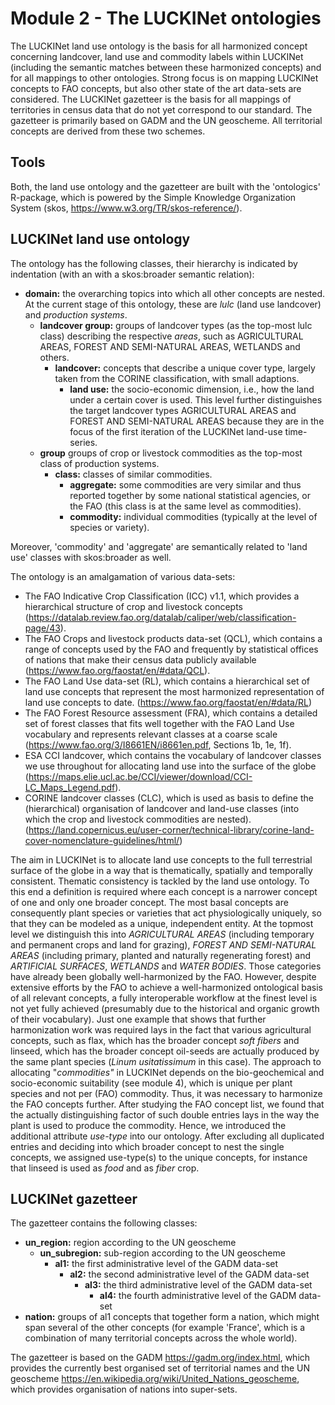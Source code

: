 # Module 2 - The LUCKINet ontologies

The LUCKINet land use ontology is the basis for all harmonized concept concerning landcover, land use and commodity labels within LUCKINet (including the semantic matches between these harmonized concepts) and for all mappings to other ontologies. Strong focus is on mapping LUCKINet concepts to FAO concepts, but also other state of the art data-sets are considered. The LUCKINet gazetteer is the basis for all mappings of territories in census data that do not yet correspond to our standard. The gazetteer is primarily based on GADM and the UN geoscheme. All territorial concepts are derived from these two schemes.

## Tools

Both, the land use ontology and the gazetteer are built with the 'ontologics' R-package, which is powered by the Simple Knowledge Organization System (skos, <https://www.w3.org/TR/skos-reference/>).

## LUCKINet land use ontology

The ontology has the following classes, their hierarchy is indicated by indentation (with an with a skos:broader semantic relation):

-   **domain:** the overarching topics into which all other concepts are nested. At the current stage of this ontology, these are *lulc* (land use landcover) and *production systems*.
    -   **landcover group:** groups of landcover types (as the top-most lulc class) describing the respective *areas*, such as AGRICULTURAL AREAS, FOREST AND SEMI-NATURAL AREAS, WETLANDS and others.
        -   **landcover:** concepts that describe a unique cover type, largely taken from the CORINE classification, with small adaptions.
            -   **land use:** the socio-economic dimension, i.e., how the land under a certain cover is used. This level further distinguishes the target landcover types AGRICULTURAL AREAS and FOREST AND SEMI-NATURAL AREAS because they are in the focus of the first iteration of the LUCKINet land-use time-series.
    -   **group** groups of crop or livestock commodities as the top-most class of production systems.
        -   **class:** classes of similar commodities.
            -   **aggregate:** some commodities are very similar and thus reported together by some national statistical agencies, or the FAO (this class is at the same level as commodities).
            -   **commodity:** individual commodities (typically at the level of species or variety).

Moreover, 'commodity' and 'aggregate' are semantically related to 'land use' classes with skos:broader as well.

The ontology is an amalgamation of various data-sets:

-   The FAO Indicative Crop Classification (ICC) v1.1, which provides a hierarchical structure of crop and livestock concepts (<https://datalab.review.fao.org/datalab/caliper/web/classification-page/43>).
-   The FAO Crops and livestock products data-set (QCL), which contains a range of concepts used by the FAO and frequently by statistical offices of nations that make their census data publicly available (<https://www.fao.org/faostat/en/#data/QCL>).
-   The FAO Land Use data-set (RL), which contains a hierarchical set of land use concepts that represent the most harmonized representation of land use concepts to date. (<https://www.fao.org/faostat/en/#data/RL>)
-   The FAO Forest Resource assessment (FRA), which contains a detailed set of forest classes that fits well together with the FAO Land Use vocabulary and represents relevant classes at a coarse scale (<https://www.fao.org/3/I8661EN/i8661en.pdf>, Sections 1b, 1e, 1f).
-   ESA CCI landcover, which contains the vocabulary of landcover classes we use throughout for allocating land use into the surface of the globe (<https://maps.elie.ucl.ac.be/CCI/viewer/download/CCI-LC_Maps_Legend.pdf>).
-   CORINE landcover classes (CLC), which is used as basis to define the (hierarchical) organisation of landcover and land-use classes (into which the crop and livestock commodities are nested). (<https://land.copernicus.eu/user-corner/technical-library/corine-land-cover-nomenclature-guidelines/html/>)

The aim in LUCKINet is to allocate land use concepts to the full terrestrial surface of the globe in a way that is thematically, spatially and temporally consistent. Thematic consistency is tackled by the land use ontology. To this end a definition is required where each concept is a narrower concept of one and only one broader concept. The most basal concepts are consequently plant species or varieties that act physiologically uniquely, so that they can be modeled as a unique, independent entity. At the topmost level we distinguish this into *AGRICULTURAL AREAS* (including temporary and permanent crops and land for grazing), *FOREST AND SEMI-NATURAL AREAS* (including primary, planted and naturally regenerating forest) and *ARTIFICIAL SURFACES*, *WETLANDS* and *WATER BODIES*. Those categories have already been globally well-harmonized by the FAO. However, despite extensive efforts by the FAO to achieve a well-harmonized ontological basis of all relevant concepts, a fully interoperable workflow at the finest level is not yet fully achieved (presumably due to the historical and organic growth of their vocabulary). Just one example that shows that further harmonization work was required lays in the fact that various agricultural concepts, such as flax, which has the broader concept *soft fibers* and linseed, which has the broader concept oil-seeds are actually produced by the same plant species (*Linum usitatissimum* in this case). The approach to allocating "*commodities"* in LUCKINet depends on the bio-geochemical and socio-economic suitability (see module 4), which is unique per plant species and not per (FAO) commodity. Thus, it was necessary to harmonize the FAO concepts further. After studying the FAO concept list, we found that the actually distinguishing factor of such double entries lays in the way the plant is used to produce the commodity. Hence, we introduced the additional attribute *use-type* into our ontology. After excluding all duplicated entries and deciding into which broader concept to nest the single concepts, we assigned use-type(s) to the unique concepts, for instance that linseed is used as *food* and as *fiber* crop.

## LUCKINet gazetteer

The gazetteer contains the following classes:

-   **un_region:** region according to the UN geoscheme
    -   **un_subregion:** sub-region according to the UN geoscheme
        -   **al1:** the first administrative level of the GADM data-set
            -   **al2:** the second administrative level of the GADM data-set
                -   **al3:** the third administrative level of the GADM data-set
                    -   **al4:** the fourth administrative level of the GADM data-set
-   **nation:** groups of al1 concepts that together form a nation, which might span several of the other concepts (for example 'France', which is a combination of many territorial concepts across the whole world).

The gazetteer is based on the GADM <https://gadm.org/index.html>, which provides the currently best organised set of territorial names and the UN geoscheme <https://en.wikipedia.org/wiki/United_Nations_geoscheme>, which provides organisation of nations into super-sets.

